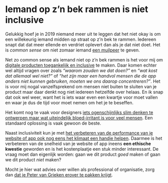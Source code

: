 # Iemand op z’n bek rammen is niet inclusive

Gelukkig hoef je in 2019 niemand meer uit te leggen dat het niet okay is om een willekeurig iemand midden op straat op z’n bek te rammen. Iedereen snapt dat dat meer ellende en verdriet oplevert dan als je dat niet doet. Het is _common sense_ om niet zomaar iemand [een muilpeer](https://nl.wiktionary.org/wiki/muilpeer) te geven.

Net zo common sense als iemand niet op z’n bek rammen is het voor mij om [digitale producten toegankelijk en inclusive](https://inclusivedesignprinciples.org/nl/) te maken. Daar komen echter wel altijd vragen over zoals _“waarom zouden we dat doen?”_ en _“wat kost dat allemaal wel niet?”_ of _“het zijn maar een handvol mensen die de app anders niet kunnen gebruiken, moeten we ons daarop concentreren?”_. Het is voor mij nogal vanzelfsprekend om mensen niet buiten te sluiten van je product maar daar denkt nog niet iedereen hetzelfde over helaas. En ik snap dat ook wel weer, want het is iets waar even een kwartje voor moet vallen en waar je dus de tijd voor moet nemen om het je te beseffen.

Het komt nog te vaak voor designers [iets ogenschijnlijks slim denken te ontwerpen maar wat uiteindelijk bloed-irritant is voor veel mensen](http://bradfrost.com/blog/post/dont-get-clever-with-login-forms/). Een standaard oplossing is vaak gewoon de beste.

Naast inclusiviteit kun je met [het verbeteren van de performance van je website of app ook nog eens het klimaat een handje helpen](https://timkadlec.com/remembers/2019-01-09-the-ethics-of-performance/). Daarmee is het verbeteren van de snelheid van je website of app ineens **een ethische kwestie** geworden en is het kostenplaatje een stuk minder interessant. De vraag moet dan eigenlijk worden: gaan we dit product _goed_ maken of gaan we dit product _niet_ maken?

Mocht je hier wat advies over willen als professional of organisatie, zorg dan [dat je Peter van Grieken erover te pakken krijgt](https://frozenrockets.nl).
